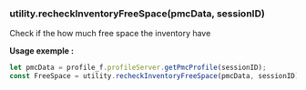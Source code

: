 ### utility.recheckInventoryFreeSpace(pmcData, sessionID)

Check if the how much free space the inventory have

**Usage exemple :**
```js
let pmcData = profile_f.profileServer.getPmcProfile(sessionID);
const FreeSpace = utility.recheckInventoryFreeSpace(pmcData, sessionID)
```